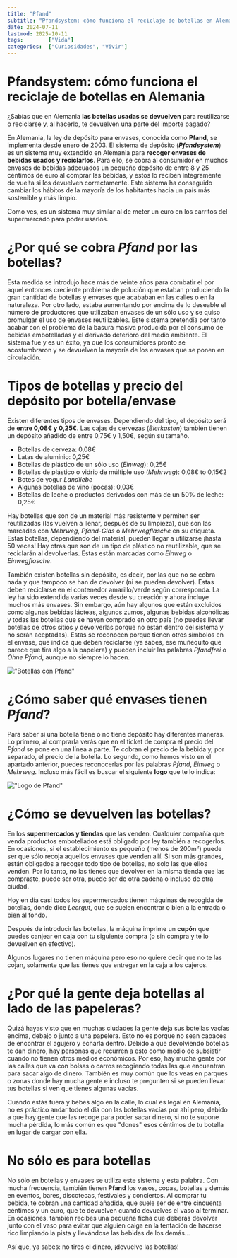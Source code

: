 ```yaml
---
title: "Pfand"
subtitle: "Pfandsystem: cómo funciona el reciclaje de botellas en Alemania"
date: 2024-07-11
lastmod: 2025-10-11
tags:        ["Vida"]
categories:  ["Curiosidades", "Vivir"]
---
```


# **Pfandsystem**: cómo funciona el reciclaje de botellas en Alemania
¿Sabías que en Alemania **las botellas usadas se devuelven** para reutilizarse o reciclarse y, al hacerlo, te devuelven una parte del importe pagado?

En Alemania, la ley de depósito para envases, conocida como **Pfand**, se implementa desde enero de 2003.
El sistema de depósito (***Pfandsystem***) es un sistema muy extendido en Alemania para **recoger envases de bebidas usados ​​y reciclarlos**. Para ello, se cobra al consumidor en muchos envases de bebidas adecuados un pequeño depósito de entre 8 y 25 céntimos de euro al comprar las bebidas, y estos lo reciben íntegramente de vuelta si los devuelven correctamente. Este sistema ha conseguido cambiar los hábitos de la mayoría de los habitantes hacia un país más sostenible y más limpio.

Como ves, es un sistema muy similar al de meter un euro en los carritos del supermercado para poder usarlos.

# ¿Por qué se cobra *Pfand* por las botellas?
Esta medida se introdujo hace más de veinte años para combatir el por aquel entonces creciente problema de polución que estaban produciendo la gran cantidad de botellas y envases que acababan en las calles o en la naturaleza. Por otro lado, estaba aumentando por encima de lo deseable el número de productores que utilizaban envases de un sólo uso y se quiso promulgar el uso de envases reutilizables. Este sistema pretendía por tanto acabar con el problema de la basura masiva producida por el consumo de bebidas embotelladas y el derivado deterioro del medio ambiente. El sistema fue y es un éxito, ya que los consumidores pronto se acostumbraron y se devuelven la mayoría de los envases que se ponen en circulación.

# Tipos de botellas y precio del depósito por botella/envase
Existen diferentes tipos de envases. Dependiendo del tipo, el depósito será de **entre 0,08€ y 0,25€**.
Las cajas de cervezas (*Bierkasten*) también tienen un depósito añadido de entre 0,75€ y 1,50€, según su tamaño. 

- Botellas de cerveza:  0,08€
- Latas de aluminio:  0,25€
- Botellas de plástico de un sólo uso (*Einweg*):  0,25€
- Botellas de plástico o vidrio de múltiple uso (*Mehrweg*):  0,08€ to 0,15€2
- Botes de yogur *Landliebe*
- Algunas botellas de vino (pocas):  0,03€
- Botellas de leche o productos derivados con más de un 50% de leche: 0,25€

Hay botellas que son de un material más resistente y permiten ser reutilizadas (las vuelven a llenar, después de su limpieza), que son las marcadas con *Mehrweg*, *Pfand-Glas* o *Mehrwegflasche* en su etiqueta. Estas botellas, dependiendo del material, pueden llegar a utilizarse ¡hasta 50 veces!
Hay otras que son de un tipo de plástico no reutilizable, que se reciclarán al devolverlas. Estas están marcadas como *Einweg* o *Einwegflasche*.

También existen botellas sin depósito, es decir, por las que no se cobra nada y que tampoco se han de devolver (ni se pueden devolver). Estas deben reciclarse en el contenedor amarillo/verde según corresponda. La ley ha sido extendida varias veces desde su creación y ahora incluye muchos más envases. Sin embargo, aún hay algunos que están excluidos como algunas bebidas lácteas, algunos zumos, algunas bebidas alcohólicas y todas las botellas que se hayan comprado en otro país (no puedes llevar botellas de otros sitios y devolverlas porque no están dentro del sistema y no serán aceptadas). Estas se reconocen porque tienen otros símbolos en el envase, que indica que deben reciclarse (ya sabes, ese muñequito que parece que tira algo a la papelera) y pueden incluir las palabras *Pfandfrei* o *Ohne Pfand*, aunque no siempre lo hacen.

!["Botellas con Pfand"](/img/flaschen.png "Botellas con Pfand")

# ¿Cómo saber qué envases tienen *Pfand*?
Para saber si una botella tiene o no tiene depósito hay diferentes maneras. Lo primero, al comprarla verás que en el ticket de compra el precio del *Pfand* se pone en una línea a parte. Te cobran el precio de la bebida y, por separado, el precio de la botella. Lo segundo, como hemos visto en el apartado anterior, puedes reconocerlas por las palabras *Pfand*, *Einweg* o *Mehrweg*. Incluso más fácil es buscar el siguiente **logo** que te lo indica:

!["Logo de Pfand"](/img/pfand_logo.jpg "Logo de Pfand")

# ¿Cómo se devuelven las botellas?
En los **supermercados y tiendas** que las venden. Cualquier compañía que venda productos embotellados está obligado por ley también a recogerlos. En ocasiones, si el establecimiento es pequeño (menos de 200m²) puede ser que sólo recoja aquellos envases que venden allí. Si son más grandes, están obligados a recoger todo tipo de botellas, no solo las que ellos venden. Por lo tanto, no las tienes que devolver en la misma tienda que las compraste, puede ser otra, puede ser de otra cadena o incluso de otra ciudad.

Hoy en día casi todos los supermercados tienen máquinas de recogida de botellas, donde dice *Leergut*, que se suelen encontrar o bien a la entrada o bien al fondo.

Después de introducir las botellas, la máquina imprime un **cupón** que puedes canjear en caja con tu siguiente compra (o sin compra y te lo devuelven en efectivo).

Algunos lugares no tienen máquina pero eso no quiere decir que no te las cojan, solamente que las tienes que entregar en la caja a los cajeros.

# ¿Por qué la gente deja botellas al lado de las papeleras?
Quizá hayas visto que en muchas ciudades la gente deja sus botellas vacías encima, debajo o junto a una papelera. Esto no es porque no sean capaces de encontrar el agujero y echarla dentro. Debido a que devolviendo botellas te dan dinero, hay personas que recurren a esto como medio de subsistir cuando no tienen otros medios económicos. Por eso, hay mucha gente por las calles que va con bolsas o carros recogiendo todas las que encuentran para sacar algo de dinero. También es muy común que los veas en parques o zonas donde hay mucha gente e incluso te pregunten si se pueden llevar tus botellas si ven que tienes algunas vacías.

Cuando estás fuera y bebes algo en la calle, lo cual es legal en Alemania, no es práctico andar todo el día con las botellas vacías por ahí pero, debido a que hay gente que las recoge para poder sacar dinero, si no te supone mucha pérdida, lo más común es que "dones" esos céntimos de tu botella en lugar de cargar con ella.

# No sólo es para botellas
No sólo en botellas y envases se utiliza este sistema y esta palabra. Con mucha frecuencia, también tienen **Pfand** los vasos, copas, botellas y demás en eventos, bares, discotecas, festivales y conciertos. Al comprar tu bebida, te cobran una cantidad añadida, que suele ser de entre cincuenta céntimos y un euro, que te devuelven cuando devuelves el vaso al terminar. En ocasiones, también recibes una pequeña ficha que deberás devolver junto con el vaso para evitar que alguien caiga en la tentación de hacerse rico limpiando la pista y llevándose las bebidas de los demás...

Así que, ya sabes: no tires el dinero, ¡devuelve las botellas!